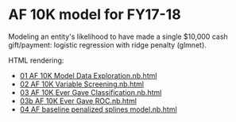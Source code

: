 # AF 10K model for FY17-18

Modeling an entity's likelihood to have made a single $10,000 cash gift/payment: logistic regression with ridge penalty (glmnet).

HTML rendering:

  * [01 AF 10K Model Data Exploration.nb.html](https://phively.github.io/ksm-models/af-10k-fy17/01%20AF%2010K%20Model%20Data%20Exploration.nb.html)
  * [02 AF 10K Variable Screening.nb.html](https://phively.github.io/ksm-models/af-10k-fy17/02%20AF%2010K%20Variable%20Screening.nb.html)
  * [03 AF 10K Ever Gave Classification.nb.html](https://phively.github.io/ksm-models/af-10k-fy17/03%20AF%2010K%20Ever%20Gave%20Classification.nb.html)
  * [03b AF 10K Ever Gave ROC.nb.html](https://phively.github.io/ksm-models/af-10k-fy17/03b%20AF%2010K%20Ever%20Gave%20ROC.nb.html)
  * [04 AF baseline penalized splines model.nb.html](https://phively.github.io/ksm-models/af-10k-fy17/04%20AF%20baseline%20penalized%20splines%20model.nb.html)
